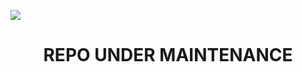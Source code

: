 <a><img src='https://i.imgur.com/LyHic3i.gif'/></a>
<h1 align="center"> REPO UNDER MAINTENANCE </h1>
